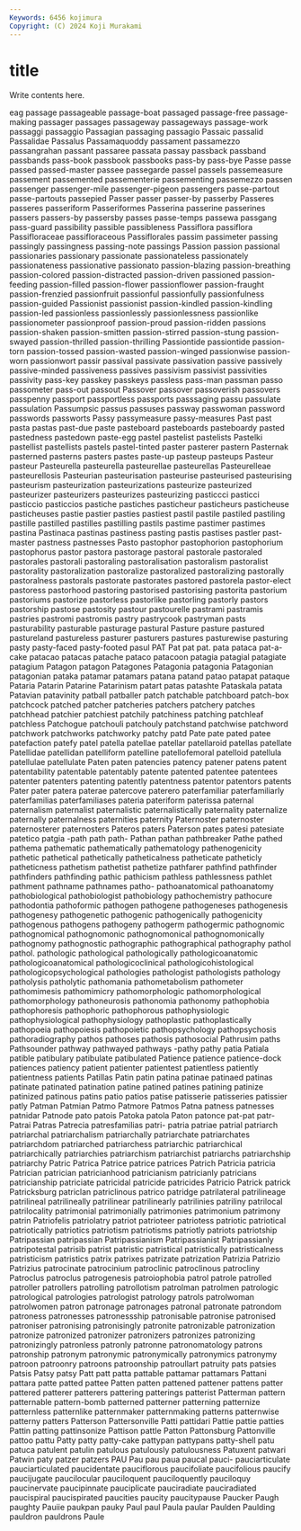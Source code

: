 ```yaml
---
Keywords: 6456 kojimura
Copyright: (C) 2024 Koji Murakami
---
```


# title

Write contents here.



eag passage passageable passage-boat passaged passage-free passage-making passager
passages passageway passageways passage-work passaggi passaggio Passagian passaging passagio Passaic
passalid Passalidae Passalus Passamaquoddy passament passamezzo passangrahan passant passaree passata
passay passback passband passbands pass-book passbook passbooks pass-by pass-bye Passe
passe passed passed-master passee passegarde passel passels passemeasure passement passemented
passementerie passementing passemezzo passen passenger passenger-mile passenger-pigeon passengers passe-partout passe-partouts
passepied Passer passer passer-by passerby Passeres passeres passeriform Passeriformes Passerina
passerine passerines passers passers-by passersby passes passe-temps passewa passgang pass-guard
passibility passible passibleness Passiflora passiflora Passifloraceae passifloraceous Passiflorales passim passimeter
passing passingly passingness passing-note passings Passion passion passional passionaries passionary
passionate passionateless passionately passionateness passionative passionato passion-blazing passion-breathing passion-colored passion-distracted
passion-driven passioned passion-feeding passion-filled passion-flower passionflower passion-fraught passion-frenzied passionfruit passionful
passionfully passionfulness passion-guided Passionist passionist passion-kindled passion-kindling passion-led passionless passionlessly
passionlessness passionlike passionometer passionproof passion-proud passion-ridden passions passion-shaken passion-smitten passion-stirred
passion-stung passion-swayed passion-thrilled passion-thrilling Passiontide passiontide passion-torn passion-tossed passion-wasted passion-winged
passionwise passion-worn passionwort passir passival passivate passivation passive passively passive-minded
passiveness passives passivism passivist passivities passivity pass-key passkey passkeys passless
pass-man passman passo passometer pass-out passout Passover passover passoverish passovers
passpenny passport passportless passports passsaging passu passulate passulation Passumpsic passus
passuses passway passwoman password passwords passworts Passy passymeasure passy-measures Past
past pasta pastas past-due paste pasteboard pasteboards pasteboardy pasted pastedness
pastedown paste-egg pastel pastelist pastelists Pastelki pastellist pastellists pastels pastel-tinted
paster pasterer pastern Pasternak pasterned pasterns pasters pastes paste-up pasteup
pasteups Pasteur pasteur Pasteurella pasteurella pasteurellae pasteurellas Pasteurelleae pasteurellosis Pasteurian
pasteurisation pasteurise pasteurised pasteurising pasteurism pasteurization pasteurizations pasteurize pasteurized pasteurizer
pasteurizers pasteurizes pasteurizing pasticcci pasticci pasticcio pasticcios pastiche pastiches pasticheur
pasticheurs pasticheuse pasticheuses pastie pastier pasties pastiest pastil pastile pastiled
pastiling pastille pastilled pastilles pastilling pastils pastime pastimer pastimes pastina
Pastinaca pastinas pastiness pasting pastis pastises pastler past-master pastness pastnesses
Pasto pastophor pastophorion pastophorium pastophorus pastor pastora pastorage pastoral pastorale
pastoraled pastorales pastorali pastoraling pastoralisation pastoralism pastoralist pastorality pastoralization pastoralize
pastoralized pastoralizing pastorally pastoralness pastorals pastorate pastorates pastored pastorela pastor-elect
pastoress pastorhood pastoring pastorised pastorising pastorita pastorium pastoriums pastorize pastorless
pastorlike pastorling pastorly pastors pastorship pastose pastosity pastour pastourelle pastrami
pastramis pastries pastromi pastromis pastry pastrycook pastryman pasts pasturability pasturable
pasturage pastural Pasture pasture pastured pastureland pastureless pasturer pasturers pastures
pasturewise pasturing pasty pasty-faced pasty-footed pasul PAT Pat pat pat.
pata pataca pat-a-cake patacao patacas patache pataco patacoon patagia patagial
patagiate patagium Patagon patagon Patagones Patagonia patagonia Patagonian patagonian pataka
patamar patamars patana patand patao patapat pataque Pataria Patarin Patarine
Patarinism patart patas patashte Pataskala patata Patavian patavinity patball patballer
patch patchable patchboard patch-box patchcock patched patcher patcheries patchers patchery
patches patchhead patchier patchiest patchily patchiness patching patchleaf patchless Patchogue
patchouli patchouly patchstand patchwise patchword patchwork patchworks patchworky patchy patd
Pate pate pated patee patefaction patefy patel patella patellae patellar
patellaroid patellas patellate Patellidae patellidan patelliform patelline patellofemoral patelloid patellula
patellulae patellulate Paten paten patencies patency patener patens patent patentability
patentable patentably patente patented patentee patentees patenter patenters patenting patently
patentness patentor patentors patents Pater pater patera paterae patercove paterero
paterfamiliar paterfamiliarly paterfamilias paterfamiliases pateria pateriform paterissa paternal paternalism paternalist
paternalistic paternalistically paternality paternalize paternally paternalness paternities paternity Paternoster paternoster
paternosterer paternosters Pateros paters Paterson pates patesi patesiate patetico patgia
-path path path- Pathan pathan pathbreaker Pathe pathed pathema pathematic
pathematically pathematology pathenogenicity pathetic pathetical pathetically patheticalness patheticate patheticly patheticness
pathetism pathetist pathetize pathfarer pathfind pathfinder pathfinders pathfinding pathic pathicism
pathless pathlessness pathlet pathment pathname pathnames patho- pathoanatomical pathoanatomy pathobiological
pathobiologist pathobiology pathochemistry pathocure pathodontia pathoformic pathogen pathogene pathogeneses pathogenesis
pathogenesy pathogenetic pathogenic pathogenically pathogenicity pathogenous pathogens pathogeny pathogerm pathogermic
pathognomic pathognomical pathognomonic pathognomonical pathognomonically pathognomy pathognostic pathographic pathographical pathography
pathol pathol. pathologic pathological pathologically pathologicoanatomic pathologicoanatomical pathologicoclinical pathologicohistological pathologicopsychological
pathologies pathologist pathologists pathology patholysis patholytic pathomania pathometabolism pathometer pathomimesis
pathomimicry pathomorphologic pathomorphological pathomorphology pathoneurosis pathonomia pathonomy pathophobia pathophoresis pathophoric
pathophorous pathophysiologic pathophysiological pathophysiology pathoplastic pathoplastically pathopoeia pathopoiesis pathopoietic pathopsychology
pathopsychosis pathoradiography pathos pathoses pathosis pathosocial Pathrusim paths Pathsounder pathway
pathwayed pathways -pathy pathy patia Patiala patible patibulary patibulate patibulated
Patience patience patience-dock patiences patiency patient patienter patientest patientless patiently
patientness patients Patillas Patin patin patina patinae patinaed patinas patinate
patinated patination patine patined patines patining patinize patinized patinous patins
patio patios patise patisserie patisseries patissier patly Patman Patmian Patmo
Patmore Patmos Patna patness patnesses patnidar Patnode pato patois Patoka
patola Paton patonce pat-pat patr- Patrai Patras Patrecia patresfamilias patri-
patria patriae patrial patriarch patriarchal patriarchalism patriarchally patriarchate patriarchates patriarchdom
patriarched patriarchess patriarchic patriarchical patriarchically patriarchies patriarchism patriarchist patriarchs patriarchship
patriarchy Patric Patrica Patrice patrice patrices Patrich Patricia patricia Patrician
patrician patricianhood patricianism patricianly patricians patricianship patriciate patricidal patricide patricides
Patricio Patrick patrick Patricksburg patriclan patriclinous patrico patridge patrilateral patrilineage
patrilineal patrilineally patrilinear patrilinearly patrilinies patriliny patrilocal patrilocality patrimonial patrimonially
patrimonies patrimonium patrimony patrin Patriofelis patriolatry patriot patrioteer patriotess patriotic
patriotical patriotically patriotics patriotism patriotisms patriotly patriots patriotship Patripassian patripassian
Patripassianism Patripassianist Patripassianly patripotestal patrisib patrist patristic patristical patristically patristicalness
patristicism patristics patrix patrixes patrizate patrization Patrizia Patrizio Patrizius patrocinate
patrocinium patroclinic patroclinous patrocliny Patroclus patroclus patrogenesis patroiophobia patrol patrole
patrolled patroller patrollers patrolling patrollotism patrolman patrolmen patrologic patrological patrologies
patrologist patrology patrols patrolwoman patrolwomen patron patronage patronages patronal patronate
patrondom patroness patronesses patronessship patronisable patronise patronised patroniser patronising patronisingly
patronite patronizable patronization patronize patronized patronizer patronizers patronizes patronizing patronizingly
patronless patronly patronne patronomatology patrons patronship patronym patronymic patronymically patronymics
patronymy patroon patroonry patroons patroonship patroullart patruity pats patsies Patsis
Patsy patsy Patt patt patta pattable pattamar pattamars Pattani pattara
patte patted pattee Patten patten pattened pattener pattens patter pattered
patterer patterers pattering patterings patterist Patterman pattern patternable pattern-bomb patterned
patterner patterning patternize patternless patternlike patternmaker patternmaking patterns patternwise patterny
patters Patterson Pattersonville Patti pattidari Pattie pattie patties Pattin patting
pattinsonize Pattison pattle Patton Pattonsburg Pattonville pattoo pattu Patty patty
patty-cake pattypan pattypans patty-shell patu patuca patulent patulin patulous patulously
patulousness Patuxent patwari Patwin paty patzer patzers PAU Pau pau
paua paucal pauci- pauciarticulate pauciarticulated paucidentate pauciflorous paucifoliate paucifolious paucify
paucijugate paucilocular pauciloquent pauciloquently pauciloquy paucinervate paucipinnate pauciplicate pauciradiate pauciradiated
paucispiral paucispirated paucities paucity paucitypause Paucker Paugh paughty Pauiie paukpan
pauky Paul paul Paula paular Paulden Paulding pauldron pauldrons Paule
